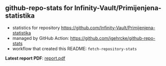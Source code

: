## github-repo-stats for Infinity-Vault/Primijenjena-statistika

- statistics for repository https://github.com/Infinity-Vault/Primijenjena-statistika
- managed by GitHub Action: https://github.com/jgehrcke/github-repo-stats
- workflow that created this README: `fetch-repository-stats`

**Latest report PDF**: [report.pdf](https://github.com/Infinity-Vault/infinity-vault-data-dump/raw/github-repo-stats/Infinity-Vault/Primijenjena-statistika/latest-report/report.pdf)

